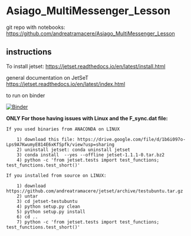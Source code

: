 # Asiago_MultiMessenger_Lesson

git repo with notebooks: https://github.com/andreatramacere/Asiago_MultiMessenger_Lesson


## instructions

To install jetset: https://jetset.readthedocs.io/en/latest/install.html


general documentation on JetSeT https://jetset.readthedocs.io/en/latest/index.html

to run on binder

[![Binder](https://mybinder.org/badge_logo.svg)](https://mybinder.org/v2/gh/andreatramacere/Asiago_MultiMessenger_Lesson/master)


**ONLY For those having issues with Linux and the F_sync.dat file:**

	If you used binaries from ANACONDA on LINUX

		1) download this file: https://drive.google.com/file/d/1b6i097o-Lps9A7KwumyE814E6xKfSpfk/view?usp=sharing
		2) uninstall jetset: conda uninstall jetset
		3) conda install  --yes --offline jetset-1.1.1-0.tar.bz2
		4) python -c 'from jetset.tests import test_functions; test_functions.test_short()'

	If you installed from source on LINUX:
	
		1) download https://github.com/andreatramacere/jetset/archive/testubuntu.tar.gz
		2) untar
		3) cd jetset-testubuntu
		4) python setup.py clean
		5) python setup.py install
		6) cd ..
		7) python -c 'from jetset.tests import test_functions; test_functions.test_short()'
	

